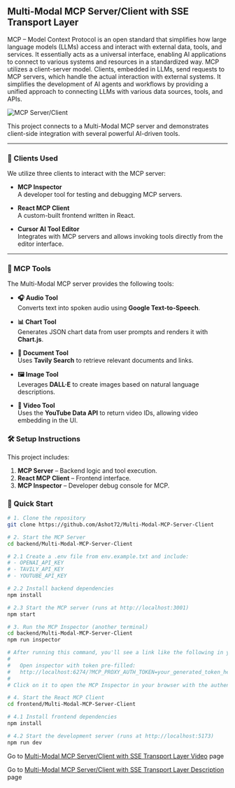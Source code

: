 ## Multi-Modal MCP Server/Client with SSE Transport Layer

MCP – Model Context Protocol is an open standard that simplifies how large language models (LLMs) access and interact with external data, tools, and services. It essentially acts as a universal interface, enabling AI applications to connect to various systems and resources in a standardized way. MCP utilizes a client-server model. Clients, embedded in LLMs, send requests to MCP servers, which handle the actual interaction with external systems. It simplifies the development of AI agents and workflows by providing a unified approach to connecting LLMs with various data sources, tools, and APIs.

![MCP Server/Client](https://github.com/Ashot72/Multi-Modal-MCP-Server-Client/mcp.png)

This project connects to a Multi-Modal MCP server and demonstrates client-side integration with several powerful AI-driven tools.

---

### 🧠 Clients Used

We utilize three clients to interact with the MCP server:

- **MCP Inspector**  
  A developer tool for testing and debugging MCP servers.

- **React MCP Client**  
  A custom-built frontend written in React.

- **Cursor AI Tool Editor**  
  Integrates with MCP servers and allows invoking tools directly from the editor interface.

---

### 🔧 MCP Tools

The Multi-Modal MCP server provides the following tools:

- **🎧 Audio Tool**  
  Converts text into spoken audio using **Google Text-to-Speech**.

- **📊 Chart Tool**  
  Generates JSON chart data from user prompts and renders it with **Chart.js**.

- **📄 Document Tool**  
  Uses **Tavily Search** to retrieve relevant documents and links.

- **🖼️ Image Tool**  
  Leverages **DALL·E** to create images based on natural language descriptions.

- **🎥 Video Tool**  
  Uses the **YouTube Data API** to return video IDs, allowing video embedding in the UI.

### 🛠️ Setup Instructions

This project includes:

1. **MCP Server** – Backend logic and tool execution.
2. **React MCP Client** – Frontend interface.
3. **MCP Inspector** – Developer debug console for MCP.

### 🚀 Quick Start

```bash
# 1. Clone the repository
git clone https://github.com/Ashot72/Multi-Modal-MCP-Server-Client

# 2. Start the MCP Server
cd backend/Multi-Modal-MCP-Server-Client

# 2.1 Create a .env file from env.example.txt and include:
# - OPENAI_API_KEY
# - TAVILY_API_KEY
# - YOUTUBE_API_KEY

# 2.2 Install backend dependencies
npm install

# 2.3 Start the MCP server (runs at http://localhost:3001)
npm start

# 3. Run the MCP Inspector (another terminal)
cd backend/Multi-Modal-MCP-Server-Client
npm run inspector

# After running this command, you'll see a link like the following in your terminal:
#
#   Open inspector with token pre-filled:
#   http://localhost:6274/?MCP_PROXY_AUTH_TOKEN=your_generated_token_here
#
# Click on it to open the MCP Inspector in your browser with the authentication token automatically filled in.

# 4. Start the React MCP Client
cd frontend/Multi-Modal-MCP-Server-Client

# 4.1 Install frontend dependencies
npm install

# 4.2 Start the development server (runs at http://localhost:5173)
npm run dev

```

Go to [Multi-Modal MCP Server/Client with SSE Transport Layer Video](https://youtu.be/yP5qI0JJqNM) page

Go to [Multi-Modal MCP Server/Client with SSE Transport Layer Description](https://ashot72.github.io/Multi-Modal-MCP-Server-Client/doc.html) page
